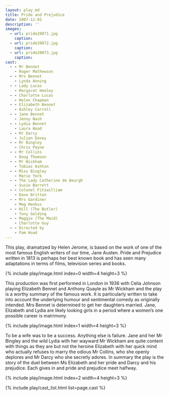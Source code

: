 ```yaml
---
layout: play_md
title: Pride and Prejudice
date: 2007-12-01
description: ''
images:
  - url: pride20071.jpg
    caption:
  - url: pride20072.jpg
    caption:
  - url: pride20073.jpg
    caption:
cast:
  - - Mr Bennet
    - Roger Mathewson
  - - Mrs Bennet
    - Lynda Anning
  - - Lady Lucas
    - Margaret Heeley
  - - Charlotte Lucas
    - Helen Chapman
  - - Elizabeth Bennet
    - Ashley Carroll
  - - Jane Bennet
    - Jenny Nash
  - - Lydia Bennet
    - Laura Hoad
  - - Mr Darcy
    - Julian Davey
  - - Mr Bingley
    - Chris Payne
  - - Mr Collins
    - Doug Thomson
  - - Mr Wickham
    - Tobias Ashton
  - - Miss Bingley
    - Marie York
  - - The Lady Catherine de Bourgh
    - Susie Barrett
  - - Colonel Fitzwilliam
    - Dave Britton
  - - Mrs Gardiner
    - Meg Henkus
  - - Hill (The Butler)
    - Tony Golding
  - - Maggie (The Maid)
    - Charlotte Guy
  - - Directed by
    - Pam Hoad
---
```


This play, dramatized by Helen Jerome, is based on the work of one of the most famous English writers of our time, Jane Austen. Pride and Prejudice written in 1813 is perhaps her best known book and has seen many adaptations in terms of films, television series and books.

{% include play/image.html index=0 width=4 height=3 %}

This production was first performed in London in 1936 with Celia Johnson playing Elizabeth Bennet and Anthony Quayle as Mr Wickham and the play is a worthy summary of the famous work. It is particularly written to take into account the underlying humour and sentimental comedy as originally intended. Mrs Bennet is determined to get her daughters married. Jane, Elizabeth and Lydia are likely looking girls in a period where a women’s one possible career is matrimony.

{% include play/image.html index=1 width=4 height=3 %}

To be a wife was to be a success. Anything else is failure. Jane and her Mr Bingley and the wild Lydia with her wayward Mr Wickham are quite content with things as they are but not the heroine Elizabeth with her quick mind who actually refuses to marry the odious Mr Collins, who she openly deplores and Mr Darcy who she secretly adores. In summary the play is the story of the duel between Ms Elizabeth and her pride and Darcy and his prejudice. Each gives in and pride and prejudice meet halfway.

{% include play/image.html index=2 width=4 height=3 %}

{% include play/cast_list.html list=page.cast %}
